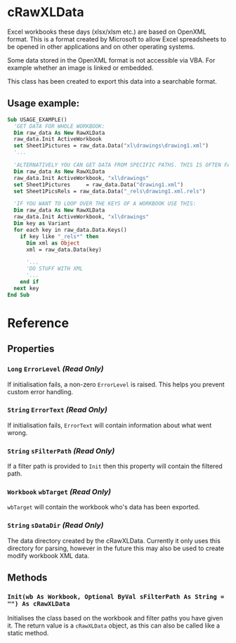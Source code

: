 # cRawXLData
Excel workbooks these days (xlsx/xlsm etc.) are based on OpenXML format. This is a format created by Microsoft to allow Excel spreadsheets to be opened in other applications and on other operating systems.

Some data stored in the OpenXML format is not accessible via VBA. For example whether an image is linked or embedded.

This class has been created to export this data into a searchable format.

## Usage example:

```vb
Sub USAGE_EXAMPLE()
  'GET DATA FOR WHOLE WORKBOOK:
  Dim raw_data As New RawXLData
  raw_data.Init ActiveWorkbook
  set Sheet1Pictures = raw_data.Data("xl\drawings\drawing1.xml")
  '...

  'ALTERNATIVELY YOU CAN GET DATA FROM SPECIFIC PATHS. THIS IS OFTEN FASTER THAN OBTAINING THE WHOLE WORKBOOK:
  Dim raw_data As New RawXLData
  raw_data.Init ActiveWorkbook, "xl\drawings"
  set Sheet1Pictures     = raw_data.Data("drawing1.xml")
  set Sheet1PicsRels = raw_data.Data("_rels\drawing1.xml.rels")

  'IF YOU WANT TO LOOP OVER THE KEYS OF A WORKBOOK USE THIS:
  Dim raw_data As New RawXLData
  raw_data.Init ActiveWorkbook, "xl\drawings"
  Dim key as Variant
  for each key in raw_data.Data.Keys()
    if key like "_rels*" then
      Dim xml as Object
      xml = raw_data.Data(key)

      '...
      'DO STUFF WITH XML
      '...
    end if
  next key
End Sub
```

# Reference

## Properties

### **`Long`** `ErrorLevel` *(Read Only)*

If initialisation fails, a non-zero `ErrorLevel` is raised. This helps you prevent custom error handling.

### **`String`** `ErrorText` *(Read Only)*

If initialisation fails, `ErrorText` will contain information about what went wrong.

### **`String`** `sFilterPath` *(Read Only)*

If a filter path is provided to `Init` then this property will contain the filtered path.

### **`Workbook`** `wbTarget` *(Read Only)*

`wbTarget` will contain the workbook who's data has been exported.

### **`String`** `sDataDir` *(Read Only)*

The data directory created by the cRawXLData. Currently it only uses this directory for parsing, however in the future this may also be used to create modify workbook XML data.

## Methods

### `Init(wb As Workbook, Optional ByVal sFilterPath As String = "") As cRawXLData`

Initialises the class based on the workbook and filter paths you have given it. The return value is a `cRawXLData` object, as this can also be called like a static method.
